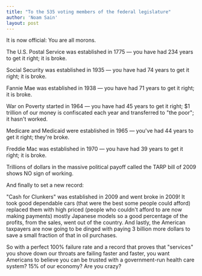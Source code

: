 ```yaml
---
title: "To the 535 voting members of the federal legislature"
author: 'Noam Sain'
layout: post
---
```


It is now official: You are all morons.

The U.S. Postal Service was established in 1775 — you have had 234 years to get it right; it is broke.

Social Security was established in 1935 — you have had 74 years to get it right; it is broke.

Fannie Mae was established in 1938 — you have had 71 years to get it right; it is broke.

War on Poverty started in 1964 — you have had 45 years to get it right; $1 trillion of our money is confiscated each year and transferred to "the poor"; it hasn't worked.

Medicare and Medicaid were established in 1965 — you've had 44 years to get it right; they're broke.

Freddie Mac was established in 1970 — you have had 39 years to get it right; it is broke.

Trillions of dollars in the massive political payoff called the TARP bill of 2009 shows NO sign of working.

And finally to set a new record:

"Cash for Clunkers" was established in 2009 and went broke in 2009! It took good dependable cars (that were the best some people could afford) replaced them with high priced (people who couldn't afford to are now making payments) mostly Japanese models so a good percentage of the profits, from the sales, went out of the country. And lastly, the American taxpayers are now going to be dinged with paying 3 billion more dollars to save a small fraction of that in oil purchases.

So with a perfect 100% failure rate and a record that proves that "services" you shove down our throats are failing faster and faster, you want Americans to believe you can be trusted with a government-run health care system? 15% of our economy? Are you crazy?